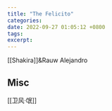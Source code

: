 ```yaml
---
title: "The Felicito"
categories: 
date: 2022-09-27 01:05:12 +0800
tags: 
excerpt: 
---
```


[[Shakira]]&Rauw Alejandro






## Misc

[[卫风·氓]]




